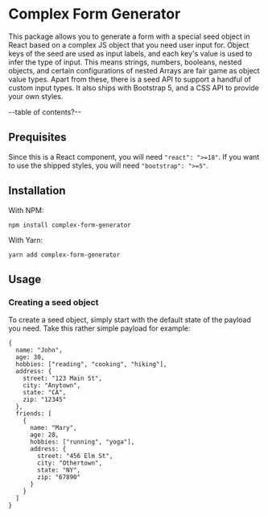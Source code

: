 # Complex Form Generator

This package allows you to generate a form with a special seed object in React based on a complex JS object that you need user input for. Object keys of the seed are used as input labels, and each key's value is used to infer the type of input. This means strings, numbers, booleans, nested objects, and certain configurations of nested Arrays are fair game as object value types. Apart from these, there is a seed API to support a handful of custom input types. It also ships with Bootstrap 5, and a CSS API to provide your own styles.

--table of contents?--

## Prequisites
Since this is a React component, you will need `"react": ">=18"`. If you want to use the shipped styles, you will need `"bootstrap": ">=5"`.

## Installation

With NPM:
```
npm install complex-form-generator
```

With Yarn:
```
yarn add complex-form-generator
```

## Usage

### Creating a seed object
To create a seed object, simply start with the default state of the payload you need. Take this rather simple payload for example:
```
{
  name: "John",
  age: 30,
  hobbies: ["reading", "cooking", "hiking"],
  address: {
    street: "123 Main St",
    city: "Anytown",
    state: "CA",
    zip: "12345"
  },
  friends: [
    {
      name: "Mary",
      age: 28,
      hobbies: ["running", "yoga"],
      address: {
        street: "456 Elm St",
        city: "Othertown",
        state: "NY",
        zip: "67890"
      }
    }
  ]
}
```
